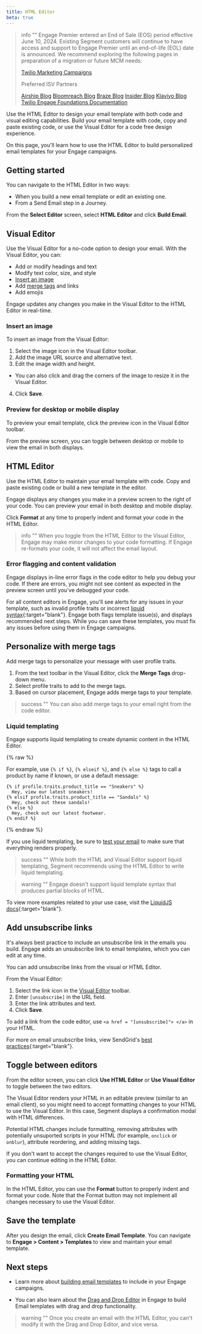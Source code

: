 ```yaml
---
title: HTML Editor
beta: true
---
```

> info ""
> Engage Premier entered an End of Sale (EOS) period effective  June 10, 2024. Existing Segment customers will continue to have access and support to Engage Premier until an end-of-life (EOL) date is announced. We recommend exploring the following pages in preparation of a migration or future MCM needs:
> 
>[Twilio Marketing Campaigns](https://www.twilio.com/en-us/sendgrid/marketing-campaigns)
>
>Preferred ISV Partners
>
>[Airship Blog](https://www.twilio.com/en-us/blog/airship-integrated-customer-experience)
>[Bloomreach Blog](https://www.twilio.com/en-us/blog/bloomreach-ecommerce-personalization)
>[Braze Blog](https://www.twilio.com/en-us/blog/braze-conversational-marketing-campaigns)
>[Insider Blog](https://www.twilio.com/en-us/blog/insider-cross-channel-customer-experience)
>[Klaviyo Blog](https://www.twilio.com/en-us/blog/klaviyo-powering-smarter-digital-relationships)
>[Twilio Engage Foundations Documentation](https://segment.com/docs/engage/quickstart/)

Use the HTML Editor to design your email template with both code and visual editing capabilities. Build your email template with code, copy and paste existing code, or use the Visual Editor for a code free design experience. 

On this page, you'll learn how to use the HTML Editor to build personalized email templates for your Engage campaigns.

## Getting started

You can navigate to the HTML Editor in two ways:
- When you build a new email template or edit an existing one.
- From a Send Email step in a Journey. 

From the **Select Editor** screen, select **HTML Editor** and click **Build Email**.

 
## Visual Editor 

Use the Visual Editor for a no-code option to design your email. With the Visual Editor, you can:
- Add or modify headings and text
- Modify text color, size, and style
- [Insert an image](#insert-an-image) 
- Add [merge tags](#personalize-with-merge-tags) and links
- Add emojis

Engage updates any changes you make in the Visual Editor to the HTML Editor in real-time.

### Insert an image

To insert an image from the Visual Editor:
1. Select the image icon in the Visual Editor toolbar.
2. Add the image URL source and alternative text. 
3. Edit the image width and height.
  - You can also click and drag the corners of the image to resize it in the Visual Editor. 
4. Click **Save**.


### Preview for desktop or mobile display

To preview your email template, click the preview icon in the Visual Editor toolbar.

From the preview screen, you can toggle between desktop or mobile to view the email in both displays.  

## HTML Editor

Use the HTML Editor to maintain your email template with code. Copy and paste existing code or build a new template in the editor. 

Engage displays any changes you make in a preview screen to the right of your code. You can preview your email in both desktop and mobile display.

Click **Format** at any time to properly indent and format your code in the HTML Editor. 

> info ""
> When you toggle from the HTML Editor to the Visual Editor, Engage may make minor changes to your code formatting. If Engage re-formats your code, it will not affect the email layout.

### Error flagging and content validation

Engage displays in-line error flags in the code editor to help you debug your code. If there are errors, you might not see content as expected in the preview screen until you've debugged your code.

For all content editors in Engage, you'll see alerts for any issues in your template, such as invalid profile traits or incorrect [liquid syntax](https://liquidjs.com/tags/overview.html){:target="blank"}. Engage both flags template issue(s), and displays recommended next steps. While you can save these templates, you must fix any issues before using them in Engage campaigns. 

## Personalize with merge tags 
Add merge tags to personalize your message with user profile traits.

1. From the text toolbar in the Visual Editor, click the **Merge Tags** drop-down menu.
2. Select profile traits to add to the merge tags.
3. Based on cursor placement, Engage adds merge tags to your template.

> success ""
> You can also add merge tags to your email right from the code editor. 

### Liquid templating

Engage supports liquid templating to create dynamic content in the HTML Editor. 

{% raw %}

For example, use  `{% if %}`, `{% elseif %}`, and `{% else %}` tags to call a product by name if known, or use a default message:

```
{% if profile.traits.product_title == "Sneakers" %}
  Hey, view our latest sneakers!
{% elsif profile.traits.product_title == "Sandals" %}
  Hey, check out these sandals!
{% else %}
  Hey, check out our latest footwear.
{% endif %}
```
{% endraw %}

If you use liquid templating, be sure to [test your email](/docs/engage/content/email/template/#test-the-email-template/) to make sure that everything renders properly. 

> success ""
> While both the HTML and Visual Editor support liquid templating, Segment recommends using the HTML Editor to write liquid templating.

> warning ""
> Engage doesn't support liquid template syntax that produces partial blocks of HTML. 

To view more examples related to your use case, visit the [LiquidJS docs](https://liquidjs.com/tags/if.html){:target="blank"}.

## Add unsubscribe links 
It's always best practice to include an unsubscribe link in the emails you build. Engage adds an unsubscribe link to email templates, which you can edit at any time. 

You can add unsubscribe links from the visual or HTML Editor. 

From the Visual Editor: 

1. Select the link icon in the [Visual Editor](#visual-editor) toolbar. 
2. Enter `[unsubscribe]` in the URL field. 
3. Enter the link attributes and text. 
4. Click **Save**.

To add a link from the code editor, use `<a href = "[unsubscribe]"> </a>` in your HTML. 

For more on email unsubscribe links, view SendGrid's [best practices](https://sendgrid.com/blog/managing-your-marketing-email-unsubscribes/){:target="blank"}.

## Toggle between editors

From the editor screen, you can click **Use HTML Editor** or **Use Visual Editor** to toggle between the two editors.
 
The Visual Editor renders your HTML in an editable preview (similar to an email client), so you might need to accept formatting changes to your HTML to use the Visual Editor. In this case, Segment displays a confirmation modal with HTML differences.

Potential HTML changes include formatting, removing attributes with potentially unsuported scripts in your HTML (for example, `onclick` or `onblur`), attribute reordering, and adding missing tags.

If you don't want to accept the changes required to use the Visual Editor, you can continue editing in the HTML Editor.

### Formatting your HTML

In the HTML Editor, you can use the **Format** button to properly indent and format your code. Note that the Format button may not implement all changes necessary to use the Visual Editor.


## Save the template

After you design the email, click **Create Email Template**. You can navigate to **Engage > Content > Templates** to view and maintain your email template. 

## Next steps

- Learn more about [building email templates](/docs/engage/content/template/) to include in your Engage campaigns.

- You can also learn about the [Drag and Drop Editor](/docs/engage/content/email/editor/) in Engage to build Email templates with drag and drop functionality. 

> warning ""
> Once you create an email with the HTML Editor, you can't modify it with the Drag and Drop Editor, and vice versa.  

 